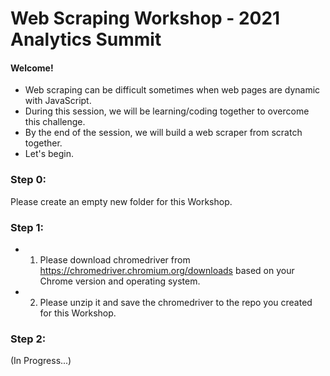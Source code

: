 # Web Scraping Workshop - 2021 Analytics Summit

#### Welcome! 

- Web scraping can be difficult sometimes when web pages are dynamic with JavaScript.
- During this session, we will be learning/coding together to overcome this challenge. 
- By the end of the session, we will build a web scraper from scratch together. 
- Let's begin.

### Step 0: 

Please create an empty new folder for this Workshop.

### Step 1: 

- 1) Please download chromedriver from https://chromedriver.chromium.org/downloads based on your Chrome version and operating system.
- 2) Please unzip it and save the chromedriver to the repo you created for this Workshop. 

### Step 2:

(In Progress...)
